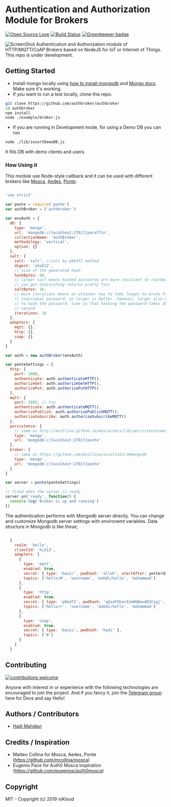 # Authentication and Authorization Module for Brokers

[![Open Source Love](https://badges.frapsoft.com/os/v1/open-source.svg?v=103)](https://github.com/ellerbrock/open-source-badges/) [![Build Status](https://travis-ci.org/authbroker/authbroker.svg)](https://travis-ci.com/authbroker/authbroker) [![Greenkeeper badge](https://badges.greenkeeper.io/authbroker/authbroker.svg)](https://greenkeeper.io/)

![ScreenShot](https://raw.github.com/authbroker/authbroker/blob/master/docs/asset/repository-open-graph.png)
Authentication and Authorization module of HTTP/MQTT/CoAP Brokers based on NodeJS for IoT or Internet of Things. This repo is under development.


##  Getting Started

* Install mongo locally using [how to install mongodb](https://www.digitalocean.com/community/tutorials/how-to-install-mongodb-on-ubuntu-18-04) and [Mongo docs](https://docs.mongodb.com/manual/administration/install-community/). Make sure it's working.
* If you want to run a test locally, clone this repo.

``` bash
git clone https://github.com/authbroker/authbroker
cd authbroker
npm install
node ./example/broker.js
```

* If you are running in Development mode, for using a Demo DB you can run
``` bash
node ./lib/insertDemoDB.js
```
It fills DB with demo clients and users. 


### How Using it
This module use Node-style callback and it can be used with different brokers like [Mosca](https://github.com/mcollina/mosca), [Aedes](https://github.com/mcollina/aedes), [Ponte](http://github.com/eclipse/ponte).

``` js

'use strict'

var ponte = require('ponte')
var authBroker = ('authbroker')

var envAuth = {
  db: {
    type: 'mongo',
    url: 'mongodb://localhost:27017/paraffin',
    collectionName: 'authBroker',
    methodology: 'vertical',
    option: {}
  },
  salt: {
    salt: 'salt', //salt by pbkdf2 method
    digest: 'sha512',
    // size of the generated hash
    hashBytes: 64,
    // larger salt means hashed passwords are more resistant to rainbow table, but
    // you get diminishing returns pretty fast
    saltBytes: 16,
    // more iterations means an attacker has to take longer to brute force an
    // individual password, so larger is better. however, larger also means longer
    // to hash the password. tune so that hashing the password takes about a
    // second
    iterations: 10
  },
  adapters: {
    mqtt: {},
    http: {},
    coap: {}
  }
}

var auth = new authBroker(envAuth)

var ponteSettings = {
  http: {
    port: 3000,
    authenticate: auth.authenticateHTTP(),
    authorizeGet: auth.authorizeGetHTTP(),
    authorizePut: auth.authorizePutHTTP()
  },
  mqtt: {
    port: 1883, // tcp
    authenticate: auth.authenticateMQTT(),
    authorizePublish: auth.authorizePublishMQTT(),
    authorizeSubscribe: auth.authorizeSubscribeMQTT()
  },
  persistence: {
    // same as http://mcollina.github.io/mosca/docs/lib/persistence/mongo.js.html
    type: 'mongo',
    url: 'mongodb://localhost:27017/ponte'
  },
  broker: {
    // same as https://github.com/mcollina/ascoltatori#mongodb
    type: 'mongo',
    url: 'mongodb://localhost:27017/ponte'
  }
}

var server = ponte(ponteSettings)

// fired when the server is ready
server.on('ready', function() {
  console.log('Broker is up and running')
})

```


The authentication performs with Mongodb server directly. You can change and customize Mongodb server settings with environemt variables. Data structure in Mongodb is like these;

``` javascript

  {
    realm: 'hello',
    clientId: 'hi313',
    adapters: [
      {
        type: 'mqtt',
        enabled: true,
        secret: { type: 'basic', pwdhash: 'allah', startAfter: yesterday, expiredBefore: tomorrow },
        topics: ['hello/#', 'username', 'mahdi/hello', 'mohammad']
      },
      {
        type: 'http',
        enabled: true,
        secret: { type: 'pbkdf2', pwdhash: 'qdsaFGhas32eWGWa=AD2Csgj', startAfter: yesterday, expiredBefore: tomorrow },
        topics: ['hello/+', 'username', 'mahdi/hello', 'mohammad']
      },
      {
        type: 'coap',
        enabled: true,
        secret: { type: 'basic', pwdhash: 'hadi' },
        topics: ['#']
      }
    ]
  }

```


## Contributing

[![contributions welcome](https://img.shields.io/badge/contributions-welcome-brightgreen.svg?style=flat)](https://github.com/dwyl/esta/issues)

Anyone with interest in or experience with the following technologies are encouraged to join the project.
And if you fancy it, join the [Telegram group](t.me/joinchat/AuKmG05CNFTz0bsBny9igg) here for Devs and say Hello!


## Authors / Contributors

* [Hadi Mahdavi](https://twitter.com/kamerdack)



## Credits / Inspiration

* Matteo Collina for Mosca, Aedes, Ponte (https://github.com/mcollina/mosca)
* Eugenio Pace for Auth0 Mosca inspiration (https://github.com/eugeniop/auth0mosca)


## Copyright

MIT - Copyright (c) 2019 ioKloud